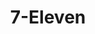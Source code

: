 ---
title: "7-Eleven"
url: /seattle/7-eleven-martin-luther-king-junior-way-south/
shop: convenience
---